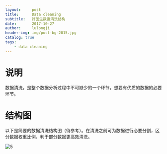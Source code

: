 ```yaml
---
layout:     post
title:      Data cleaning
subtitle:   好医生数据清洗结构
date:       2017-10-27
author:     lulongji
header-img: img/post-bg-2015.jpg
catalog: true
tags:
    - data cleaning
---
```


# 说明
数据清洗，是整个数据分析过程中不可缺少的一个环节，想要有优质的数据的必要环节。

# 结构图
以下是简要的数据清洗结构图（待参考）。在清洗之前可为数据进行必要分割，区分数据权重比例，利于部分数据更高效清洗。

![5](https://raw.githubusercontent.com/lulongji/lulongji.github.io/master/imgs/uml/5.png)